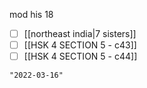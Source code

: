 mod his 18
- [ ] [[northeast india|7 sisters]]
- [ ] [[HSK 4 SECTION 5 - c43]]
- [ ] [[HSK 4 SECTION 5 - c44]]
```query 2021-12-08 18:04
"2022-03-16"
```